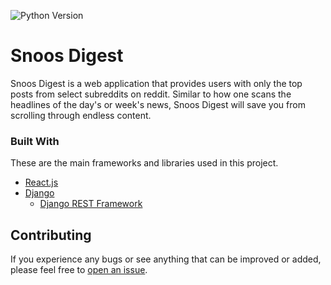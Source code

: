 ![Python Version](https://img.shields.io/badge/python-3.9.6-blue)

# Snoos Digest

Snoos Digest is a web application that provides users with only the top posts from select subreddits on reddit.
Similar to how one scans the headlines of the day's or week's news, Snoos Digest will save you from scrolling through endless content.

### Built With
These are the main frameworks and libraries used in this project.

- [React.js](https://reactjs.org/)
- [Django](https://www.djangoproject.com/)
  - [Django REST Framework](https://www.django-rest-framework.org/)

## Contributing
If you experience any bugs or see anything that can be improved or added, please feel free to [open an issue](https://github.com/PeterBohai/snoosdigest/issues).
